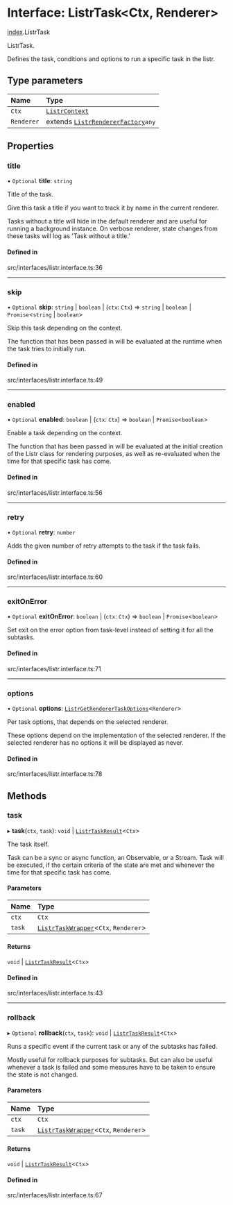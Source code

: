# Interface: ListrTask<Ctx, Renderer\>

[index](../modules/index.md).ListrTask

ListrTask.

Defines the task, conditions and options to run a specific task in the listr.

## Type parameters

| Name | Type |
| :------ | :------ |
| `Ctx` | [`ListrContext`](../types/index.ListrContext.md) |
| `Renderer` | extends [`ListrRendererFactory`](../types/index.ListrRendererFactory.md)`any` |

## Properties

### title

• `Optional` **title**: `string`

Title of the task.

Give this task a title if you want to track it by name in the current renderer.

Tasks without a title will hide in the default renderer and are useful for running a background instance.
On verbose renderer, state changes from these tasks will log as 'Task without a title.'

#### Defined in

src/interfaces/listr.interface.ts:36

___

### skip

• `Optional` **skip**: `string` \| `boolean` \| (`ctx`: `Ctx`) => `string` \| `boolean` \| `Promise`<`string` \| `boolean`\>

Skip this task depending on the context.

The function that has been passed in will be evaluated at the runtime when the task tries to initially run.

#### Defined in

src/interfaces/listr.interface.ts:49

___

### enabled

• `Optional` **enabled**: `boolean` \| (`ctx`: `Ctx`) => `boolean` \| `Promise`<`boolean`\>

Enable a task depending on the context.

The function that has been passed in will be evaluated at the initial creation of the Listr class for rendering purposes,
as well as re-evaluated when the time for that specific task has come.

#### Defined in

src/interfaces/listr.interface.ts:56

___

### retry

• `Optional` **retry**: `number`

Adds the given number of retry attempts to the task if the task fails.

#### Defined in

src/interfaces/listr.interface.ts:60

___

### exitOnError

• `Optional` **exitOnError**: `boolean` \| (`ctx`: `Ctx`) => `boolean` \| `Promise`<`boolean`\>

Set exit on the error option from task-level instead of setting it for all the subtasks.

#### Defined in

src/interfaces/listr.interface.ts:71

___

### options

• `Optional` **options**: [`ListrGetRendererTaskOptions`](../types/index.ListrGetRendererTaskOptions.md)<`Renderer`\>

Per task options, that depends on the selected renderer.

These options depend on the implementation of the selected renderer. If the selected renderer has no options it will
be displayed as never.

#### Defined in

src/interfaces/listr.interface.ts:78

## Methods

### task

▸ **task**(`ctx`, `task`): `void` \| [`ListrTaskResult`](../types/index.ListrTaskResult.md)<`Ctx`\>

The task itself.

Task can be a sync or async function, an Observable, or a Stream.
Task will be executed, if the certain criteria of the state are met and whenever the time for that specific task has come.

#### Parameters

| Name | Type |
| :------ | :------ |
| `ctx` | `Ctx` |
| `task` | [`ListrTaskWrapper`](../classes/index.ListrTaskWrapper.md)<`Ctx`, `Renderer`\> |

#### Returns

`void` \| [`ListrTaskResult`](../types/index.ListrTaskResult.md)<`Ctx`\>

#### Defined in

src/interfaces/listr.interface.ts:43

___

### rollback

▸ `Optional` **rollback**(`ctx`, `task`): `void` \| [`ListrTaskResult`](../types/index.ListrTaskResult.md)<`Ctx`\>

Runs a specific event if the current task or any of the subtasks has failed.

Mostly useful for rollback purposes for subtasks.
But can also be useful whenever a task is failed and some measures have to be taken to ensure the state is not changed.

#### Parameters

| Name | Type |
| :------ | :------ |
| `ctx` | `Ctx` |
| `task` | [`ListrTaskWrapper`](../classes/index.ListrTaskWrapper.md)<`Ctx`, `Renderer`\> |

#### Returns

`void` \| [`ListrTaskResult`](../types/index.ListrTaskResult.md)<`Ctx`\>

#### Defined in

src/interfaces/listr.interface.ts:67
